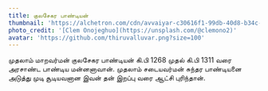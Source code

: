 ```yaml
---
title: குலசேகர பாண்டியன்
thumbnail: 'https://alchetron.com/cdn/avvaiyar-c30616f1-99db-40d8-b34c-53a8ad7e053-resize-750.png'
photo_credit: '[Clem Onojeghuo](https://unsplash.com/@clemono2)'
avatar: 'https://github.com/thiruvalluvar.png?size=100'
---
```


முதலாம் மாறவர்மன் குலசேகர பாண்டியன் கி.பி 1268 முதல் கி.பி 1311 வரை அரசாண்ட பாண்டிய மன்னனாவான். முதலாம் சடையவர்மன் சுந்தர பாண்டியனை அடுத்து முடி சூடியவனான இவன் தன் இறப்பு வரை ஆட்சி புரிந்தான்.